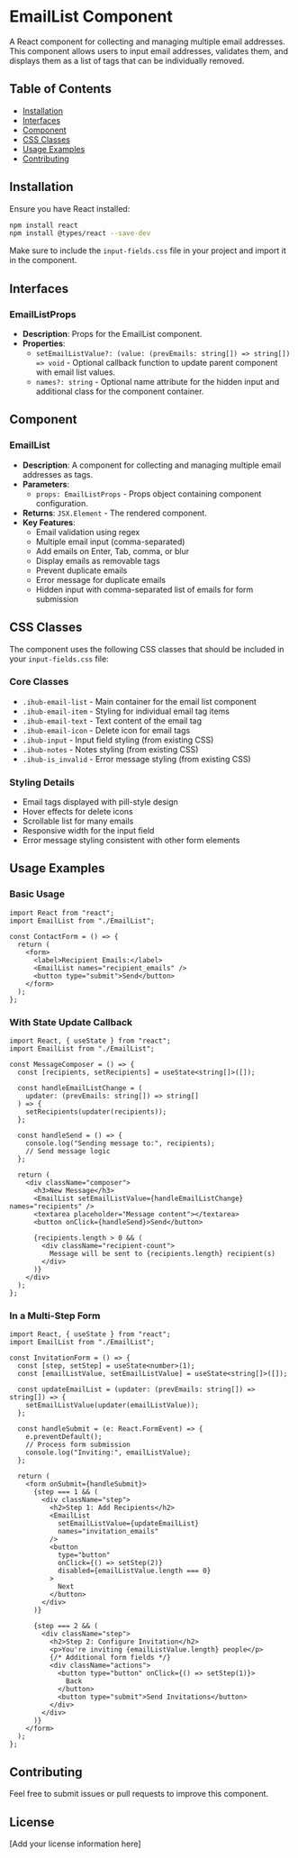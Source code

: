 # EmailList Component

A React component for collecting and managing multiple email addresses. This component allows users to input email addresses, validates them, and displays them as a list of tags that can be individually removed.

## Table of Contents

- [Installation](#installation)
- [Interfaces](#interfaces)
- [Component](#component)
- [CSS Classes](#css-classes)
- [Usage Examples](#usage-examples)
- [Contributing](#contributing)

## Installation

Ensure you have React installed:

```bash
npm install react
npm install @types/react --save-dev
```

Make sure to include the `input-fields.css` file in your project and import it in the component.

## Interfaces

### EmailListProps

- **Description**: Props for the EmailList component.
- **Properties**:
  - `setEmailListValue?: (value: (prevEmails: string[]) => string[]) => void` - Optional callback function to update parent component with email list values.
  - `names?: string` - Optional name attribute for the hidden input and additional class for the component container.

## Component

### EmailList

- **Description**: A component for collecting and managing multiple email addresses as tags.
- **Parameters**:
  - `props: EmailListProps` - Props object containing component configuration.
- **Returns**: `JSX.Element` - The rendered component.
- **Key Features**:
  - Email validation using regex
  - Multiple email input (comma-separated)
  - Add emails on Enter, Tab, comma, or blur
  - Display emails as removable tags
  - Prevent duplicate emails
  - Error message for duplicate emails
  - Hidden input with comma-separated list of emails for form submission

## CSS Classes

The component uses the following CSS classes that should be included in your `input-fields.css` file:

### Core Classes

- `.ihub-email-list` - Main container for the email list component
- `.ihub-email-item` - Styling for individual email tag items
- `.ihub-email-text` - Text content of the email tag
- `.ihub-email-icon` - Delete icon for email tags
- `.ihub-input` - Input field styling (from existing CSS)
- `.ihub-notes` - Notes styling (from existing CSS)
- `.ihub-is_invalid` - Error message styling (from existing CSS)

### Styling Details

- Email tags displayed with pill-style design
- Hover effects for delete icons
- Scrollable list for many emails
- Responsive width for the input field
- Error message styling consistent with other form elements

## Usage Examples

### Basic Usage

```tsx
import React from "react";
import EmailList from "./EmailList";

const ContactForm = () => {
  return (
    <form>
      <label>Recipient Emails:</label>
      <EmailList names="recipient_emails" />
      <button type="submit">Send</button>
    </form>
  );
};
```

### With State Update Callback

```tsx
import React, { useState } from "react";
import EmailList from "./EmailList";

const MessageComposer = () => {
  const [recipients, setRecipients] = useState<string[]>([]);

  const handleEmailListChange = (
    updater: (prevEmails: string[]) => string[]
  ) => {
    setRecipients(updater(recipients));
  };

  const handleSend = () => {
    console.log("Sending message to:", recipients);
    // Send message logic
  };

  return (
    <div className="composer">
      <h3>New Message</h3>
      <EmailList setEmailListValue={handleEmailListChange} names="recipients" />
      <textarea placeholder="Message content"></textarea>
      <button onClick={handleSend}>Send</button>

      {recipients.length > 0 && (
        <div className="recipient-count">
          Message will be sent to {recipients.length} recipient(s)
        </div>
      )}
    </div>
  );
};
```

### In a Multi-Step Form

```tsx
import React, { useState } from "react";
import EmailList from "./EmailList";

const InvitationForm = () => {
  const [step, setStep] = useState<number>(1);
  const [emailListValue, setEmailListValue] = useState<string[]>([]);

  const updateEmailList = (updater: (prevEmails: string[]) => string[]) => {
    setEmailListValue(updater(emailListValue));
  };

  const handleSubmit = (e: React.FormEvent) => {
    e.preventDefault();
    // Process form submission
    console.log("Inviting:", emailListValue);
  };

  return (
    <form onSubmit={handleSubmit}>
      {step === 1 && (
        <div className="step">
          <h2>Step 1: Add Recipients</h2>
          <EmailList
            setEmailListValue={updateEmailList}
            names="invitation_emails"
          />
          <button
            type="button"
            onClick={() => setStep(2)}
            disabled={emailListValue.length === 0}
          >
            Next
          </button>
        </div>
      )}

      {step === 2 && (
        <div className="step">
          <h2>Step 2: Configure Invitation</h2>
          <p>You're inviting {emailListValue.length} people</p>
          {/* Additional form fields */}
          <div className="actions">
            <button type="button" onClick={() => setStep(1)}>
              Back
            </button>
            <button type="submit">Send Invitations</button>
          </div>
        </div>
      )}
    </form>
  );
};
```

## Contributing

Feel free to submit issues or pull requests to improve this component.

## License

[Add your license information here]
